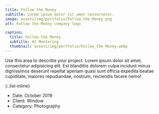 ```yaml
---
title: Follow the Money
subtitle: Lorem ipsum dolor sit amet consectetur.
image: assets/img/portfolio/Follow_the_Money.png
alt: Follow the Money company logo

caption:
  title: Follow the Money
  subtitle: AI Mentoring
  thumbnail: assets/img/portfolio/Follow_the_Money.webp
---
```

Use this area to describe your project. Lorem ipsum dolor sit amet, consectetur adipisicing elit. Est blanditiis dolorem culpa incidunt minus dignissimos deserunt repellat aperiam quasi sunt officia expedita beatae cupiditate, maiores repudiandae, nostrum, reiciendis facere nemo!

{:.list-inline}
- Date: October 2019
- Client: Window
- Category: Photography

